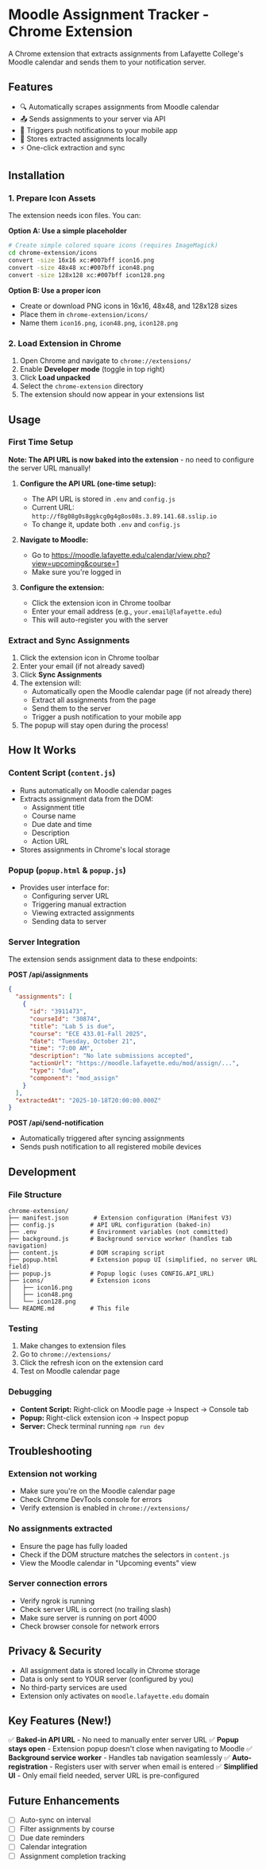 # Moodle Assignment Tracker - Chrome Extension

A Chrome extension that extracts assignments from Lafayette College's Moodle calendar and sends them to your notification server.

## Features

- 🔍 Automatically scrapes assignments from Moodle calendar
- 📤 Sends assignments to your server via API
- 📱 Triggers push notifications to your mobile app
- 💾 Stores extracted assignments locally
- ⚡ One-click extraction and sync

## Installation

### 1. Prepare Icon Assets

The extension needs icon files. You can:

**Option A: Use a simple placeholder**
```bash
# Create simple colored square icons (requires ImageMagick)
cd chrome-extension/icons
convert -size 16x16 xc:#007bff icon16.png
convert -size 48x48 xc:#007bff icon48.png
convert -size 128x128 xc:#007bff icon128.png
```

**Option B: Use a proper icon**
- Create or download PNG icons in 16x16, 48x48, and 128x128 sizes
- Place them in `chrome-extension/icons/`
- Name them `icon16.png`, `icon48.png`, `icon128.png`

### 2. Load Extension in Chrome

1. Open Chrome and navigate to `chrome://extensions/`
2. Enable **Developer mode** (toggle in top right)
3. Click **Load unpacked**
4. Select the `chrome-extension` directory
5. The extension should now appear in your extensions list

## Usage

### First Time Setup

**Note: The API URL is now baked into the extension** - no need to configure the server URL manually!

1. **Configure the API URL (one-time setup):**
   - The API URL is stored in `.env` and `config.js`
   - Current URL: `http://f8g08g0s8ggkcg0g4g8os08s.3.89.141.68.sslip.io`
   - To change it, update both `.env` and `config.js`

2. **Navigate to Moodle:**
   - Go to https://moodle.lafayette.edu/calendar/view.php?view=upcoming&course=1
   - Make sure you're logged in

3. **Configure the extension:**
   - Click the extension icon in Chrome toolbar
   - Enter your email address (e.g., `your.email@lafayette.edu`)
   - This will auto-register you with the server

### Extract and Sync Assignments

1. Click the extension icon in Chrome toolbar
2. Enter your email (if not already saved)
3. Click **Sync Assignments**
4. The extension will:
   - Automatically open the Moodle calendar page (if not already there)
   - Extract all assignments from the page
   - Send them to the server
   - Trigger a push notification to your mobile app
5. The popup will stay open during the process!

## How It Works

### Content Script (`content.js`)
- Runs automatically on Moodle calendar pages
- Extracts assignment data from the DOM:
  - Assignment title
  - Course name
  - Due date and time
  - Description
  - Action URL
- Stores assignments in Chrome's local storage

### Popup (`popup.html` & `popup.js`)
- Provides user interface for:
  - Configuring server URL
  - Triggering manual extraction
  - Viewing extracted assignments
  - Sending data to server

### Server Integration
The extension sends assignment data to these endpoints:

**POST /api/assignments**
```json
{
  "assignments": [
    {
      "id": "3911473",
      "courseId": "30874",
      "title": "Lab 5 is due",
      "course": "ECE 433.01-Fall 2025",
      "date": "Tuesday, October 21",
      "time": "7:00 AM",
      "description": "No late submissions accepted",
      "actionUrl": "https://moodle.lafayette.edu/mod/assign/...",
      "type": "due",
      "component": "mod_assign"
    }
  ],
  "extractedAt": "2025-10-18T20:00:00.000Z"
}
```

**POST /api/send-notification**
- Automatically triggered after syncing assignments
- Sends push notification to all registered mobile devices

## Development

### File Structure
```
chrome-extension/
├── manifest.json       # Extension configuration (Manifest V3)
├── config.js          # API URL configuration (baked-in)
├── .env               # Environment variables (not committed)
├── background.js      # Background service worker (handles tab navigation)
├── content.js         # DOM scraping script
├── popup.html         # Extension popup UI (simplified, no server URL field)
├── popup.js           # Popup logic (uses CONFIG.API_URL)
├── icons/             # Extension icons
│   ├── icon16.png
│   ├── icon48.png
│   └── icon128.png
└── README.md          # This file
```

### Testing

1. Make changes to extension files
2. Go to `chrome://extensions/`
3. Click the refresh icon on the extension card
4. Test on Moodle calendar page

### Debugging

- **Content Script:** Right-click on Moodle page → Inspect → Console tab
- **Popup:** Right-click extension icon → Inspect popup
- **Server:** Check terminal running `npm run dev`

## Troubleshooting

### Extension not working
- Make sure you're on the Moodle calendar page
- Check Chrome DevTools console for errors
- Verify extension is enabled in `chrome://extensions/`

### No assignments extracted
- Ensure the page has fully loaded
- Check if the DOM structure matches the selectors in `content.js`
- View the Moodle calendar in "Upcoming events" view

### Server connection errors
- Verify ngrok is running
- Check server URL is correct (no trailing slash)
- Make sure server is running on port 4000
- Check browser console for network errors

## Privacy & Security

- All assignment data is stored locally in Chrome storage
- Data is only sent to YOUR server (configured by you)
- No third-party services are used
- Extension only activates on `moodle.lafayette.edu` domain

## Key Features (New!)

✅ **Baked-in API URL** - No need to manually enter server URL
✅ **Popup stays open** - Extension popup doesn't close when navigating to Moodle
✅ **Background service worker** - Handles tab navigation seamlessly
✅ **Auto-registration** - Registers user with server when email is entered
✅ **Simplified UI** - Only email field needed, server URL is pre-configured

## Future Enhancements

- [ ] Auto-sync on interval
- [ ] Filter assignments by course
- [ ] Due date reminders
- [ ] Calendar integration
- [ ] Assignment completion tracking
